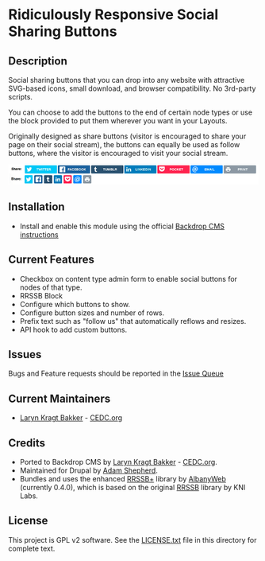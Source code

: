 # Ridiculously Responsive Social Sharing Buttons

## Description

Social sharing buttons that you can drop into any website with attractive 
SVG-based icons, small download, and browser compatibility. No 3rd-party scripts.

You can choose to add the buttons to the end of certain node types or use the 
block provided to put them wherever you want in your Layouts.

Originally designed as share buttons (visitor is encouraged to share your page 
on their social stream), the buttons can equally be used as follow buttons, 
where the visitor is encouraged to visit your social stream.

![RRSSB](https://github.com/backdrop-contrib/rrssb/blob/1.x-2.x/images/rrssb.png "RRSSB examples")

## Installation

- Install and enable this module using the official 
  [Backdrop CMS instructions](https://backdropcms.org/guide/modules)

## Current Features

- Checkbox on content type admin form to enable social buttons for nodes of that type.
- RRSSB Block
- Configure which buttons to show.
- Configure button sizes and number of rows.
- Prefix text such as "follow us" that automatically reflows and resizes.
- API hook to add custom buttons.

## Issues

Bugs and Feature requests should be reported in the
[Issue Queue](https://github.com/backdrop-contrib/rrssb/issues)

## Current Maintainers

- [Laryn Kragt Bakker](https://github.com/laryn) - [CEDC.org](https://cedc.org)

## Credits

- Ported to Backdrop CMS by [Laryn Kragt Bakker](https://github.com/laryn) - [CEDC.org](https://cedc.org).
- Maintained for Drupal by [Adam Shepherd](https://www.drupal.org/u/adamps).
- Bundles and uses the enhanced [RRSSB+](https://github.com/AdamPS/rrssb-plus)
library by [AlbanyWeb](https://www.albanyweb.co.uk/) (currently 0.4.0), which is 
based on the original [RRSSB](https://github.com/kni-labs/rrssb) library by KNI Labs.

## License

This project is GPL v2 software. See the [LICENSE.txt](https://github.com/backdrop-contrib/rrssb/blob/1.x-2.x/LICENSE.txt) file in this directory for
complete text.
